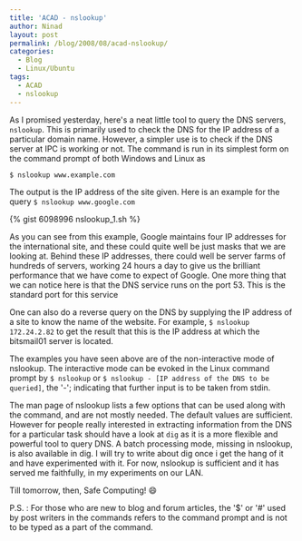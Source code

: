 ```yaml
---
title: 'ACAD - nslookup'
author: Ninad
layout: post
permalink: /blog/2008/08/acad-nslookup/
categories:
  - Blog
  - Linux/Ubuntu
tags:
  - ACAD
  - nslookup
---
```

As I promised yesterday, here's a neat little tool to query the DNS servers, `nslookup`. This is primarily used to check the DNS for the IP address of a particular domain name. However, a simpler use is to check if the DNS server at IPC is working or not. The command is run in its simplest form on the command prompt of both Windows and Linux as

`$ nslookup www.example.com`

The output is the IP address of the site given. Here is an example for the query `$ nslookup www.google.com`

{% gist 6098996 nslookup_1.sh %}

As you can see from this example, Google maintains four IP addresses for the international site, and these could quite well be just masks that we are looking at. Behind these IP addresses, there could well be server farms of hundreds of servers, working 24 hours a day to give us the brilliant performance that we have come to expect of Google. One more thing that we can notice here is that the DNS service runs on the port 53. This is the standard port for this service

One can also do a reverse query on the DNS by supplying the IP address of a site to know the name of the website. For example, `$ nslookup 172.24.2.82` to get the result that this is the IP address at which the bitsmail01 server is located.

The examples you have seen above are of the non-interactive mode of nslookup. The interactive mode can be evoked in the Linux command prompt by `$ nslookup` or `$ nslookup - [IP address of the DNS to be queried]`, the '-'; indicating that further input is to be taken from stdin.

The man page of nslookup lists a few options that can be used along with the command, and are not mostly needed. The default values are sufficient. However for people really interested in extracting information from the DNS for a particular task should have a look at `dig` as it is a more flexible and powerful tool to query DNS. A batch processing mode, missing in nslookup, is also available in dig. I will try to write about dig once i get the hang of it and have experimented with it. For now, nslookup is sufficient and it has served me faithfully, in my experiments on our LAN.

Till tomorrow, then, Safe Computing! :smile:

P.S. : For those who are new to blog and forum articles, the '$' or '#' used by post writers in the commands refers to the command prompt and is not to be typed as a part of the command.
